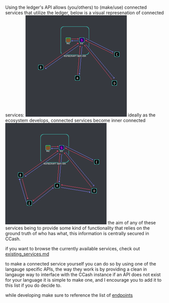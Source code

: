 Using the ledger's API allows (you/others) to (make/use) connected services that utilize the ledger, below is a visual represenation of connected services:
![image](connected_a.png)
ideally as the ecosystem develops, connected services become inner connected
![image](connected_b.png)
the aim of any of these services being to provide some kind of functionality that relies on the ground truth of who has what, this information is centrally secured in CCash.

if you want to browse the currently available services, check out [existing_services.md](../existing_services.md)

to make a connected service yourself you can do so by using one of the langauge specific APIs, the way they work is by providing a clean in langauge way to interface with the CCash instance
<diagram3>
if an API does not exist for your language it is simple to make one, and I encourage you to add it to this list if you do decide to.

while developing make sure to reference the list of [endpoints](endpoints.md)